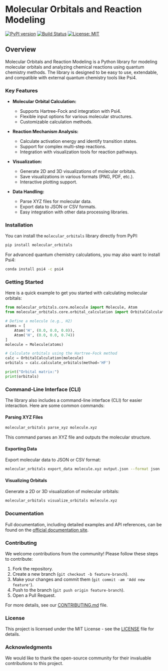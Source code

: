 # Molecular Orbitals and Reaction Modeling

[![PyPI version](https://badge.fury.io/py/molecular_orbitals.svg)](https://badge.fury.io/py/molecular_orbitals)
[![Build Status](https://travis-ci.com/dkrizhanovskyi/molecular_orbitals.svg?branch=main)](https://travis-ci.com/dkrizhanovskyi/molecular_orbitals)
[![License: MIT](https://img.shields.io/badge/License-MIT-yellow.svg)](https://opensource.org/licenses/MIT)

## Overview

Molecular Orbitals and Reaction Modeling is a Python library for modeling molecular orbitals and analyzing chemical reactions using quantum chemistry methods. The library is designed to be easy to use, extendable, and compatible with external quantum chemistry tools like Psi4.

### Key Features

- **Molecular Orbital Calculation:**
  - Supports Hartree-Fock and integration with Psi4.
  - Flexible input options for various molecular structures.
  - Customizable calculation methods.

- **Reaction Mechanism Analysis:**
  - Calculate activation energy and identify transition states.
  - Support for complex multi-step reactions.
  - Integration with visualization tools for reaction pathways.

- **Visualization:**
  - Generate 2D and 3D visualizations of molecular orbitals.
  - Save visualizations in various formats (PNG, PDF, etc.).
  - Interactive plotting support.

- **Data Handling:**
  - Parse XYZ files for molecular data.
  - Export data to JSON or CSV formats.
  - Easy integration with other data processing libraries.

### Installation

You can install the `molecular_orbitals` library directly from PyPI:

```bash
pip install molecular_orbitals
```

For advanced quantum chemistry calculations, you may also want to install Psi4:

```bash
conda install psi4 -c psi4
```

### Getting Started

Here is a quick example to get you started with calculating molecular orbitals:

```python
from molecular_orbitals.core.molecule import Molecule, Atom
from molecular_orbitals.core.orbital_calculation import OrbitalCalculation

# Define a molecule (e.g., H2)
atoms = [
    Atom('H', (0.0, 0.0, 0.0)),
    Atom('H', (0.0, 0.0, 0.74))
]
molecule = Molecule(atoms)

# Calculate orbitals using the Hartree-Fock method
calc = OrbitalCalculation(molecule)
orbitals = calc.calculate_orbitals(method='HF')

print("Orbital matrix:")
print(orbitals)
```

### Command-Line Interface (CLI)

The library also includes a command-line interface (CLI) for easier interaction. Here are some common commands:

#### Parsing XYZ Files

```bash
molecular_orbitals parse_xyz molecule.xyz
```

This command parses an XYZ file and outputs the molecular structure.

#### Exporting Data

Export molecular data to JSON or CSV format:

```bash
molecular_orbitals export_data molecule.xyz output.json --format json
```

#### Visualizing Orbitals

Generate a 2D or 3D visualization of molecular orbitals:

```bash
molecular_orbitals visualize_orbitals molecule.xyz
```

### Documentation

Full documentation, including detailed examples and API references, can be found on the [official documentation site](https://molecular_orbitals.readthedocs.io).

### Contributing

We welcome contributions from the community! Please follow these steps to contribute:

1. Fork the repository.
2. Create a new branch (`git checkout -b feature-branch`).
3. Make your changes and commit them (`git commit -am 'Add new feature'`).
4. Push to the branch (`git push origin feature-branch`).
5. Open a Pull Request.

For more details, see our [CONTRIBUTING.md](CONTRIBUTING.md) file.

### License

This project is licensed under the MIT License - see the [LICENSE](LICENSE) file for details.

### Acknowledgments

We would like to thank the open-source community for their invaluable contributions to this project.

